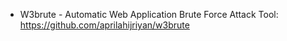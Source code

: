  - W3brute - Automatic Web Application Brute Force Attack Tool: https://github.com/aprilahijriyan/w3brute
